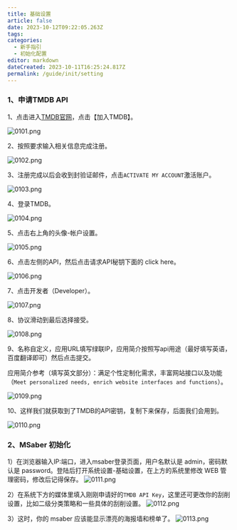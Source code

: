 ```yaml
---
title: 基础设置
article: false
date: 2023-10-12T09:22:05.263Z
tags:
categories: 
  - 新手指引
  - 初始化配置
editor: markdown
dateCreated: 2023-10-11T16:25:24.817Z
permalink: /guide/init/setting
---
```


### 1、申请TMDB API

1、点击进入[TMDB官网](https://www.themoviedb.org/)，点击【加入TMDB】。

![0101.png](./images/0101.png)

2、按照要求输入相关信息完成注册。

![0102.png](./images/0102.png)

3、注册完成以后会收到封验证邮件，点击`ACTIVATE MY ACCOUNT`激活账户。

![0103.png](./images/0103.png)

4、登录TMDB。

![0104.png](./images/0104.png)

5、点击右上角的头像-帐户设置。

![0105.png](./images/0105.png)

6、点击左侧的API，然后点击请求API秘钥下面的 click here。

![0106.png](./images/0106.png)

7、点击开发者（Developer）。

![0107.png](./images/0107.png)

8、协议滑动到最后选择接受。

![0108.png](./images/0108.png)

9、名称自定义，应用URL填写绿联IP，应用简介按照写api用途（最好填写英语，百度翻译即可）然后点击提交。

应用简介参考（填写英文部分）：满足个性定制化需求，丰富网站接口以及功能（`Meet personalized needs, enrich website interfaces and functions`）。

![0109.png](./images/0109.png)

10、这样我们就获取到了TMDB的API密钥，复制下来保存，后面我们会用到。

![0110.png](./images/0110.png)


### 2、MSaber 初始化

1）在浏览器输入IP:端口，进入msaber登录页面，用户名默认是 admin，密码默认是 password。登陆后打开系统设置-基础设置，在上方的系统里修改 WEB 管理密码，修改后记得保存。
![0111.png](./images/0111.png)

2）在系统下方的媒体里填入刚刚申请好的`TMDB API Key`，这里还可更改你的刮削设置，比如二级分类策略和一些具体的刮削设置。
![0112.png](./images/0112.png)

3）这时，你的 msaber 应该能显示漂亮的海报墙和榜单了。
![0113.png](./images/0113.png)
